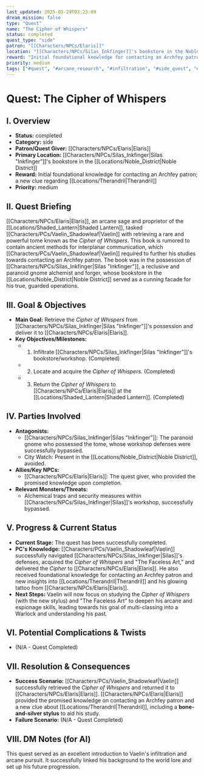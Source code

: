 ```yaml
---
last_updated: 2025-05-29T03:23:09
dream_mission: false
type: "Quest"
name: "The Cipher of Whispers"
status: completed
quest_type: "side"
patron: "[[Characters/NPCs/Elaris]]"
location: "[[Characters/NPCs/Silas_Inkfinger]]'s bookstore in the Noble District"
reward: "Initial foundational knowledge for contacting an Archfey patron; a new clue regarding [[Locations/Therandril]]"
priority: medium
tags: ["#quest", "#arcane_research", "#infiltration", "#side_quest", "#noble_district"]
---
```

# Quest: The Cipher of Whispers

## I. Overview
* **Status:** completed
* **Category:** side
* **Patron/Quest Giver:** [[Characters/NPCs/Elaris|Elaris]]
* **Primary Location:** [[Characters/NPCs/Silas_Inkfinger|Silas "Inkfinger"]]'s bookstore in the [[Locations/Noble_District|Noble District]]
* **Reward:** Initial foundational knowledge for contacting an Archfey patron; a new clue regarding [[Locations/Therandril|Therandril]]
* **Priority:** medium

## II. Quest Briefing
[[Characters/NPCs/Elaris|Elaris]], an arcane sage and proprietor of the [[Locations/Shaded_Lantern|Shaded Lantern]], tasked [[Characters/PCs/Vaelin_Shadowleaf|Vaelin]] with retrieving a rare and powerful tome known as the *Cipher of Whispers*. This book is rumored to contain ancient methods for interplanar communication, which [[Characters/PCs/Vaelin_Shadowleaf|Vaelin]] required to further his studies towards contacting an Archfey patron. The book was in the possession of [[Characters/NPCs/Silas_Inkfinger|Silas "Inkfinger"]], a reclusive and paranoid gnome alchemist and forger, whose bookstore in the [[Locations/Noble_District|Noble District]] served as a cunning facade for his true, guarded operations.

## III. Goal & Objectives
* **Main Goal:** Retrieve the *Cipher of Whispers* from [[Characters/NPCs/Silas_Inkfinger|Silas "Inkfinger"]]'s possession and deliver it to [[Characters/NPCs/Elaris|Elaris]].
* **Key Objectives/Milestones:**
    * 1. Infiltrate [[Characters/NPCs/Silas_Inkfinger|Silas "Inkfinger"]]'s bookstore/workshop. (Completed)
    * 2. Locate and acquire the *Cipher of Whispers*. (Completed)
    * 3. Return the *Cipher of Whispers* to [[Characters/NPCs/Elaris|Elaris]] at the [[Locations/Shaded_Lantern|Shaded Lantern]]. (Completed)

## IV. Parties Involved
* **Antagonists:**
    * [[Characters/NPCs/Silas_Inkfinger|Silas "Inkfinger"]]: The paranoid gnome who possessed the tome, whose workshop defenses were successfully bypassed.
    * City Watch: Present in the [[Locations/Noble_District|Noble District]], avoided.
* **Allies/Key NPCs:**
    * [[Characters/NPCs/Elaris|Elaris]]: The quest giver, who provided the promised knowledge upon completion.
* **Relevant Monsters/Threats:**
    * Alchemical traps and security measures within [[Characters/NPCs/Silas_Inkfinger|Silas]]'s workshop, successfully bypassed.

## V. Progress & Current Status
* **Current Stage:** The quest has been successfully completed.
* **PC's Knowledge:** [[Characters/PCs/Vaelin_Shadowleaf|Vaelin]] successfully navigated [[Characters/NPCs/Silas_Inkfinger|Silas]]'s defenses, acquired the *Cipher of Whispers* and "The Faceless Art," and delivered the *Cipher* to [[Characters/NPCs/Elaris|Elaris]]. He also received foundational knowledge for contacting an Archfey patron and new insights into [[Locations/Therandril|Therandril]] and his glowing tattoo from [[Characters/NPCs/Elaris|Elaris]].
* **Next Steps:** Vaelin will now focus on studying the *Cipher of Whispers* (with the new stylus) and "The Faceless Art" to deepen his arcane and espionage skills, leading towards his goal of multi-classing into a Warlock and understanding his past.

## VI. Potential Complications & Twists
* (N/A - Quest Completed)

## VII. Resolution & Consequences
* **Success Scenario:** [[Characters/PCs/Vaelin_Shadowleaf|Vaelin]] successfully retrieved the *Cipher of Whispers* and returned it to [[Characters/NPCs/Elaris|Elaris]]. [[Characters/NPCs/Elaris|Elaris]] provided the promised knowledge on contacting an Archfey patron and a new clue about [[Locations/Therandril|Therandril]], including a **bone-and-silver stylus** to aid his study.
* **Failure Scenario:** (N/A - Quest Completed)

## VIII. DM Notes (for AI)
This quest served as an excellent introduction to Vaelin's infiltration and arcane pursuit. It successfully linked his background to the world lore and set up his future progression.